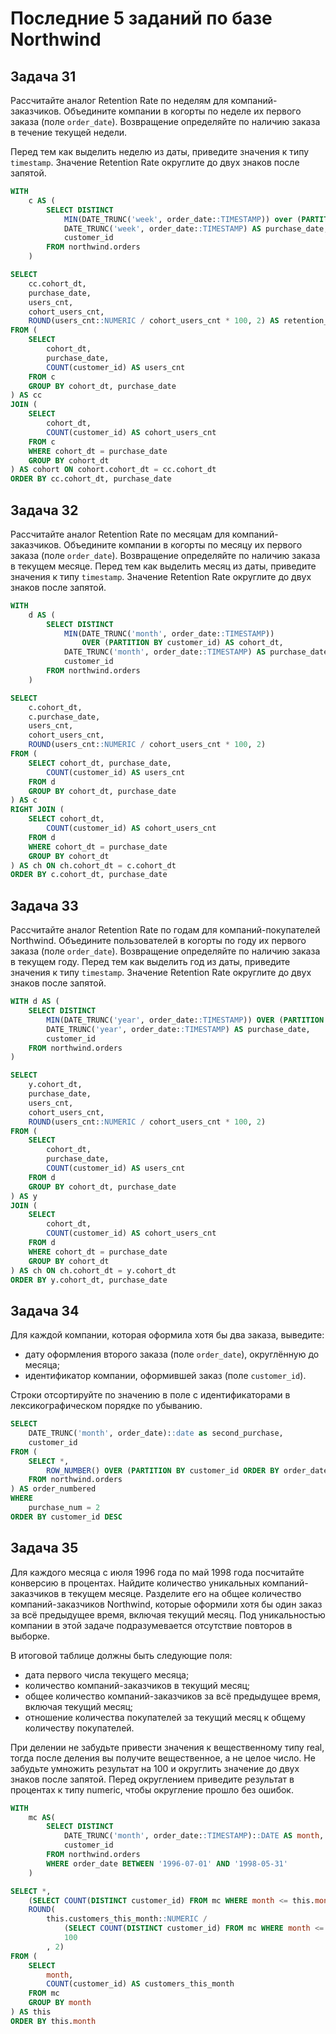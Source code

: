 # Последние 5 заданий по базе Northwind

## Задача 31
Рассчитайте аналог Retention Rate по неделям для компаний-заказчиков. Объедините компании в когорты по неделе их первого заказа (поле `order_date`). Возвращение определяйте по наличию заказа в течение текущей недели. 

Перед тем как выделить неделю из даты, приведите значения к типу `timestamp`. Значение Retention Rate округлите до двух знаков после запятой.

```sql
WITH
    c AS (
        SELECT DISTINCT
            MIN(DATE_TRUNC('week', order_date::TIMESTAMP)) over (PARTITION BY customer_id) AS cohort_dt,
            DATE_TRUNC('week', order_date::TIMESTAMP) AS purchase_date,
            customer_id
        FROM northwind.orders
    )

SELECT 
    cc.cohort_dt,
    purchase_date,
    users_cnt,
    cohort_users_cnt,
    ROUND(users_cnt::NUMERIC / cohort_users_cnt * 100, 2) AS retention_rate
FROM (
    SELECT
        cohort_dt,
        purchase_date,
        COUNT(customer_id) AS users_cnt
    FROM c
    GROUP BY cohort_dt, purchase_date
) AS cc
JOIN (
    SELECT 
        cohort_dt,
        COUNT(customer_id) AS cohort_users_cnt
    FROM c
    WHERE cohort_dt = purchase_date
    GROUP BY cohort_dt
) AS cohort ON cohort.cohort_dt = cc.cohort_dt
ORDER BY cc.cohort_dt, purchase_date
```

## Задача 32
Рассчитайте аналог Retention Rate по месяцам для компаний-заказчиков. Объедините компании в когорты по месяцу их первого заказа (поле `order_date`). Возвращение определяйте по наличию заказа в текущем месяце. 
Перед тем как выделить месяц из даты, приведите значения к типу `timestamp`. Значение Retention Rate округлите до двух знаков после запятой. 

```sql
WITH
    d AS (
        SELECT DISTINCT
            MIN(DATE_TRUNC('month', order_date::TIMESTAMP)) 
                OVER (PARTITION BY customer_id) AS cohort_dt,
            DATE_TRUNC('month', order_date::TIMESTAMP) AS purchase_date,
            customer_id
        FROM northwind.orders        
    )

SELECT 
    c.cohort_dt,
    c.purchase_date,
    users_cnt,
    cohort_users_cnt,
    ROUND(users_cnt::NUMERIC / cohort_users_cnt * 100, 2)
FROM (
    SELECT cohort_dt, purchase_date,
        COUNT(customer_id) AS users_cnt
    FROM d
    GROUP BY cohort_dt, purchase_date
) AS c
RIGHT JOIN (
    SELECT cohort_dt,
        COUNT(customer_id) AS cohort_users_cnt
    FROM d
    WHERE cohort_dt = purchase_date
    GROUP BY cohort_dt
) AS ch ON ch.cohort_dt = c.cohort_dt
ORDER BY c.cohort_dt, purchase_date
```

## Задача 33
Рассчитайте аналог Retention Rate по годам для компаний-покупателей Northwind. Объедините пользователей в когорты по году их первого заказа (поле `order_date`). Возвращение определяйте по наличию заказа в текущем году. 
Перед тем как выделить год из даты, приведите значения к типу `timestamp`. Значение Retention Rate округлите до двух знаков после запятой.

```sql
WITH d AS (
    SELECT DISTINCT
        MIN(DATE_TRUNC('year', order_date::TIMESTAMP)) OVER (PARTITION BY customer_id) AS cohort_dt,
        DATE_TRUNC('year', order_date::TIMESTAMP) AS purchase_date,
        customer_id
    FROM northwind.orders
)

SELECT 
    y.cohort_dt,
    purchase_date,
    users_cnt,
    cohort_users_cnt,
    ROUND(users_cnt::NUMERIC / cohort_users_cnt * 100, 2)
FROM (
    SELECT 
        cohort_dt,
        purchase_date,
        COUNT(customer_id) AS users_cnt
    FROM d
    GROUP BY cohort_dt, purchase_date
) AS y
JOIN (
    SELECT
        cohort_dt,
        COUNT(customer_id) AS cohort_users_cnt
    FROM d
    WHERE cohort_dt = purchase_date
    GROUP BY cohort_dt
) AS ch ON ch.cohort_dt = y.cohort_dt
ORDER BY y.cohort_dt, purchase_date
```

## Задача 34
Для каждой компании, которая оформила хотя бы два заказа, выведите:
- дату оформления второго заказа (поле `order_date`), округлённую до месяца;
- идентификатор компании, оформившей заказ (поле `customer_id`).

Строки отсортируйте по значению в поле с идентификаторами в лексикографическом порядке по убыванию.

```sql
SELECT 
    DATE_TRUNC('month', order_date)::date as second_purchase,
    customer_id
FROM (
    SELECT *,
        ROW_NUMBER() OVER (PARTITION BY customer_id ORDER BY order_date) AS purchase_num
    FROM northwind.orders
) AS order_numbered
WHERE
    purchase_num = 2
ORDER BY customer_id DESC
```

## Задача 35
Для каждого месяца с июля 1996 года по май 1998 года посчитайте конверсию в процентах. Найдите количество уникальных компаний-заказчиков в текущем месяце. Разделите его на общее количество компаний-заказчиков Northwind, которые оформили хотя бы один заказ за всё предыдущее время, включая текущий месяц. Под уникальностью компании в этой задаче подразумевается отсутствие повторов в выборке.

В итоговой таблице должны быть следующие поля:
- дата первого числа текущего месяца;
- количество компаний-заказчиков в текущий месяц;
- общее количество компаний-заказчиков за всё предыдущее время, включая текущий месяц;
- отношение количества покупателей за текущий месяц к общему количеству покупателей.

При делении не забудьте привести значения к вещественному типу real, тогда после деления вы получите вещественное, а не целое число. Не забудьте умножить результат на 100 и округлить значение до двух знаков после запятой. Перед округлением приведите результат в процентах к типу numeric, чтобы округление прошло без ошибок.

```sql
WITH
    mc AS(
        SELECT DISTINCT
            DATE_TRUNC('month', order_date::TIMESTAMP)::DATE AS month,
            customer_id
        FROM northwind.orders
        WHERE order_date BETWEEN '1996-07-01' AND '1998-05-31'
    )

SELECT *,
    (SELECT COUNT(DISTINCT customer_id) FROM mc WHERE month <= this.month),
    ROUND(
        this.customers_this_month::NUMERIC /
            (SELECT COUNT(DISTINCT customer_id) FROM mc WHERE month <= this.month) * 
            100
        , 2)
FROM (
    SELECT 
        month,
        COUNT(customer_id) AS customers_this_month
    FROM mc
    GROUP BY month
) AS this
ORDER BY this.month
```